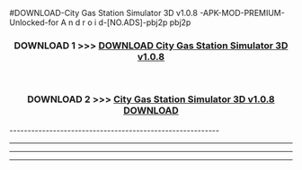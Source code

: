 #DOWNLOAD-City Gas Station Simulator 3D v1.0.8 -APK-MOD-PREMIUM-Unlocked-for A n d r o i d-[NO.ADS]-pbj2p pbj2p 



<div align="center">

<h3>DOWNLOAD 1 >>> <a href="https://getmod2.web.app/?judul=City Gas Station Simulator 3D v1.0.8 ">DOWNLOAD City Gas Station Simulator 3D v1.0.8 </a></h3><br>

<h3>DOWNLOAD 2 >>> <a href="https://getmod2.web.app/?judul=City Gas Station Simulator 3D v1.0.8 ">City Gas Station Simulator 3D v1.0.8  DOWNLOAD </a></h3>

</div>
----------------------------------------------------------

----------------------------------------------------------

----------------------------------------------------------

----------------------------------------------------------



